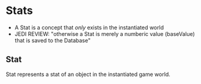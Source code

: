 # Stats

-   A Stat is a concept that _only_ exists in the instantiated world
-   JEDI REVIEW: "otherwise a Stat is merely a numberic value (baseValue) that is saved to the Database"

## Stat

Stat represents a stat of an object in the instantiated game world.
